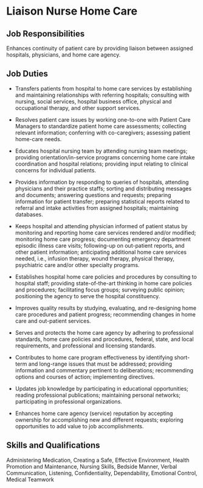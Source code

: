 # Liaison Nurse Home Care

## Job Responsibilities

Enhances continuity of patient care by providing liaison between assigned hospitals, physicians, and home care agency.

## Job Duties

* Transfers patients from hospital to home care services by establishing and maintaining relationships with referring hospitals; consulting with nursing, social services, hospital business office, physical and occupational therapy, and other support services.

* Resolves patient care issues by working one-to-one with Patient Care Managers to standardize patient home care assessments; collecting relevant information; conferring with co-caregivers; assessing patient home-care needs.

* Educates hospital nursing team by attending nursing team meetings; providing orientation/in-service programs concerning home care intake coordination and hospital relations; providing input relating to clinical concerns for individual patients.

* Provides information by responding to queries of hospitals, attending physicians and their practice staffs; sorting and distributing messages and documents; answering questions and requests; preparing information for patient transfer; preparing statistical reports related to referral and intake activities from assigned hospitals; maintaining databases.

* Keeps hospital and attending physician informed of patient status by monitoring and reporting home care services rendered and/or modified; monitoring home care progress; documenting emergency department episodic illness care visits; following-up on out-patient reports, and other patient information; anticipating additional home care services needed, i.e., infusion therapy, wound therapy, physical therapy, psychiatric care and/or other specialty programs.

* Establishes hospital home care policies and procedures by consulting to hospital staff; providing state-of-the-art thinking in home care policies and procedures; facilitating focus groups; surveying public opinion; positioning the agency to serve the hospital constituency.

* Improves quality results by studying, evaluating, and re-designing home care procedures and patient progress; recommending changes in home care and out-patient services.

* Serves and protects the home care agency by adhering to professional standards, home care policies and procedures, federal, state, and local requirements, and professional and licensing standards.

* Contributes to home care program effectiveness by identifying short-term and long-range issues that must be addressed; providing information and commentary pertinent to deliberations; recommending options and courses of action; implementing directives.

* Updates job knowledge by participating in educational opportunities; reading professional publications; maintaining personal networks; participating in professional organizations.

* Enhances home care agency (service) reputation by accepting ownership for accomplishing new and different requests; exploring opportunities to add value to job accomplishments.

## Skills and Qualifications

Administering Medication, Creating a Safe, Effective Environment, Health Promotion and Maintenance, Nursing Skills, Bedside Manner, Verbal Communication, Listening, Confidentiality, Dependability, Emotional Control, Medical Teamwork


